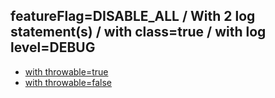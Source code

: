 ## featureFlag=DISABLE_ALL / With 2 log statement(s) / with class=true / with log level=DEBUG

* [with throwable=true](throwable-true/index.md)
* [with throwable=false](throwable-false/index.md)


